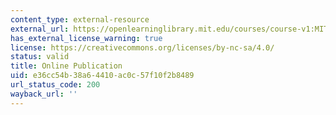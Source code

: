 ```yaml
---
content_type: external-resource
external_url: https://openlearninglibrary.mit.edu/courses/course-v1:MITx+0.502x+1T2019/about
has_external_license_warning: true
license: https://creativecommons.org/licenses/by-nc-sa/4.0/
status: valid
title: Online Publication
uid: e36cc54b-38a6-4410-ac0c-57f10f2b8489
url_status_code: 200
wayback_url: ''
---
```

